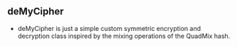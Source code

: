 ## deMyCipher

- deMyCipher is just a simple custom symmetric encryption and decryption class inspired by the mixing operations of the QuadMix hash.
